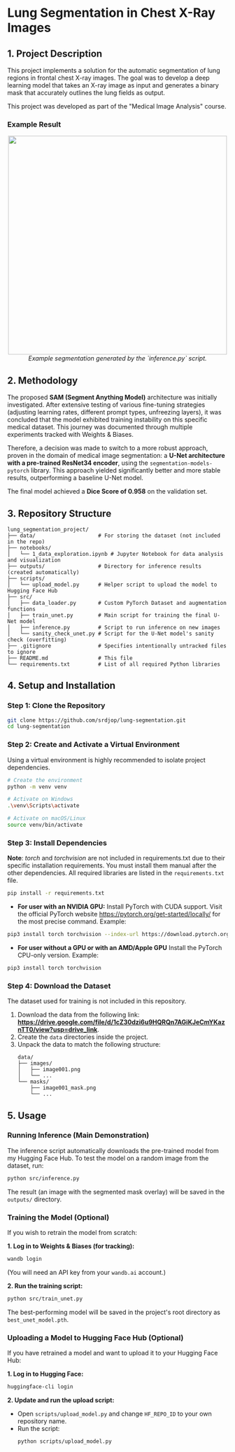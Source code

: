 # Lung Segmentation in Chest X-Ray Images

## 1. Project Description

This project implements a solution for the automatic segmentation of lung regions in frontal chest X-ray images. The goal was to develop a deep learning model that takes an X-ray image as input and generates a binary mask that accurately outlines the lung fields as output.

This project was developed as part of the "Medical Image Analysis" course.

### Example Result
<p align="center">
  <img src="https://path/to/your/example/image.png" width="500" />
  <br />
  <em>Example segmentation generated by the `inference.py` script.</em>
</p>

## 2. Methodology

The proposed **SAM (Segment Anything Model)** architecture was initially investigated. After extensive testing of various fine-tuning strategies (adjusting learning rates, different prompt types, unfreezing layers), it was concluded that the model exhibited training instability on this specific medical dataset. This journey was documented through multiple experiments tracked with Weights & Biases.

Therefore, a decision was made to switch to a more robust approach, proven in the domain of medical image segmentation: a **U-Net architecture with a pre-trained ResNet34 encoder**, using the `segmentation-models-pytorch` library. This approach yielded significantly better and more stable results, outperforming a baseline U-Net model.

The final model achieved a **Dice Score of 0.958** on the validation set.

## 3. Repository Structure

```
lung_segmentation_project/
├── data/                    # For storing the dataset (not included in the repo)
├── notebooks/
│   └── 1_data_exploration.ipynb # Jupyter Notebook for data analysis and visualization
├── outputs/                 # Directory for inference results (created automatically)
├── scripts/
│   └── upload_model.py      # Helper script to upload the model to Hugging Face Hub
├── src/
│   ├── data_loader.py       # Custom PyTorch Dataset and augmentation functions
│   ├── train_unet.py        # Main script for training the final U-Net model
│   ├── inference.py         # Script to run inference on new images
│   └── sanity_check_unet.py # Script for the U-Net model's sanity check (overfitting)
├── .gitignore               # Specifies intentionally untracked files to ignore
├── README.md                # This file
└── requirements.txt         # List of all required Python libraries
```

## 4. Setup and Installation

### Step 1: Clone the Repository
```bash
git clone https://github.com/srdjop/lung-segmentation.git
cd lung-segmentation
```

### Step 2: Create and Activate a Virtual Environment
Using a virtual environment is highly recommended to isolate project dependencies.
```bash
# Create the environment
python -m venv venv

# Activate on Windows
.\venv\Scripts\activate

# Activate on macOS/Linux
source venv/bin/activate
```

### Step 3: Install Dependencies
**Note**: *torch* and *torchvision* are not included in requirements.txt due to their specific installation requirements. You must install them manual after the other dependencies.
All required libraries are listed in the `requirements.txt` file.
```bash
pip install -r requirements.txt
```
- **For user with an NVIDIA GPU:**
Install PyTorch with CUDA support. Visit the official PyTorch website https://pytorch.org/get-started/locally/ for the most precise command. Example: 
```bash
pip3 install torch torchvision --index-url https://download.pytorch.org/whl/cu126
```
- **For user without a GPU or with an AMD/Apple GPU**
Install the PyTorch CPU-only version. Example:
```bash
pip3 install torch torchvision
```

### Step 4: Download the Dataset
The dataset used for training is not included in this repository.
1.  Download the data from the following link: **https://drive.google.com/file/d/1cZ30dzi6u9HQRQn7AGiKJeCmYKaznTT0/view?usp=drive_link**.
2.  Create the `data` directories inside the project.
3.  Unpack the data to match the following structure:
    ```
    data/
    ├── images/
    │   ├── image001.png
    │   └── ...
    └── masks/
        ├── image001_mask.png
        └── ...
    ```

## 5. Usage

### Running Inference (Main Demonstration)
The inference script automatically downloads the pre-trained model from my Hugging Face Hub. To test the model on a random image from the dataset, run:
```bash
python src/inference.py
```
The result (an image with the segmented mask overlay) will be saved in the `outputs/` directory.

### Training the Model (Optional)
If you wish to retrain the model from scratch:

**1. Log in to Weights & Biases (for tracking):**
```bash
wandb login
```
(You will need an API key from your `wandb.ai` account.)

**2. Run the training script:**
```bash
python src/train_unet.py
```
The best-performing model will be saved in the project's root directory as `best_unet_model.pth`.

### Uploading a Model to Hugging Face Hub (Optional)
If you have retrained a model and want to upload it to your Hugging Face Hub:

**1. Log in to Hugging Face:**
```bash
huggingface-cli login
```

**2. Update and run the upload script:**
*   Open `scripts/upload_model.py` and change `HF_REPO_ID` to your own repository name.
*   Run the script:
    ```bash
    python scripts/upload_model.py
    ```
